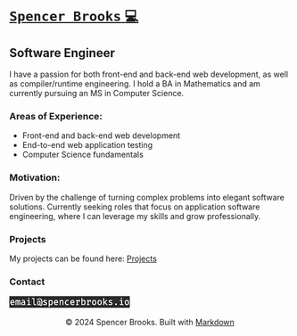 # [ `Spencer Brooks` `💻`](/hextobin)

## Software Engineer

I have a passion for both front-end and back-end web development, as well as compiler/runtime engineering. I hold a BA in Mathematics and am currently pursuing an MS in Computer Science.

### Areas of Experience:

- Front-end and back-end web development
- End-to-end web application testing
- Computer Science fundamentals

### Motivation:

Driven by the challenge of turning complex problems into elegant software solutions. Currently seeking roles that focus on application software engineering, where I can leverage my skills and grow professionally.

### Projects

My projects can be found here: [Projects](/hextobin/projects.md)

### Contact

![contact email](sendithere.jpeg)

<center>
	© 2024 Spencer Brooks. Built with <a target="_blank" href="https://en.wikipedia.org/wiki/Markdown">Markdown</a>
</center>
